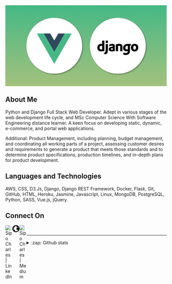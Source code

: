<img align = "center" src = "img/vue-django.png">

<h2>About Me</h2>

<p>Python and Django Full Stack Web Developer. Adept in various stages of the web development life cycle, and MSc Computer Science With Software Engineering distance learner. A keen focus on developing static, dynamic, e-commerce, and portal web applications.</p>

<p>Additional: Product Management, including planning, budget management, and coordinating all working parts of a project, assessing customer desires and requirements to generate a product that meets those standards and to determine product specifications, production timelines, and in-depth plans for product development.</p>

<h2>Languages and Technologies</h2>

<p>AWS, CSS, D3.Js, Django, Django REST Framework, Docker, Flask, Git, GitHub, HTML, Heroku, Jasmine, Javascript, Linux, MongoDB, PostgreSQL, Python, SASS, Vue.js, jQuery.</p>

<h2>Connect On</h2>

[<img align="left" alt="Sipo Charles | LinkedIn" width="22px" src="https://cdn.jsdelivr.net/npm/simple-icons@v3/icons/linkedin.svg" />][linkedin]
[<img align="left" alt="sipo.io" width="22px" src="https://raw.githubusercontent.com/iconic/open-iconic/master/svg/globe.svg" />][website]
[<img align="left" alt="Sipo Charles | Medium" width="22px" src="https://cdn.jsdelivr.net/npm/simple-icons@v3/icons/medium.svg" />][medium]
<br />

---

<details>
    <summary>:zap: Github stats</summary>
    <img align="left" alt="sipostudent's Github Stats" src="https://github-readme-stats.vercel.app/api?username=sipostudent&count_private=true&hide=issues,contribs&show_icons=true&hide_border=true" />
</details>

[website]: https://www.sipo.io/
[medium]: https://medium.com/@sipocharles18
[linkedin]: https://www.linkedin.com/in/sipo-cyrus-charles/